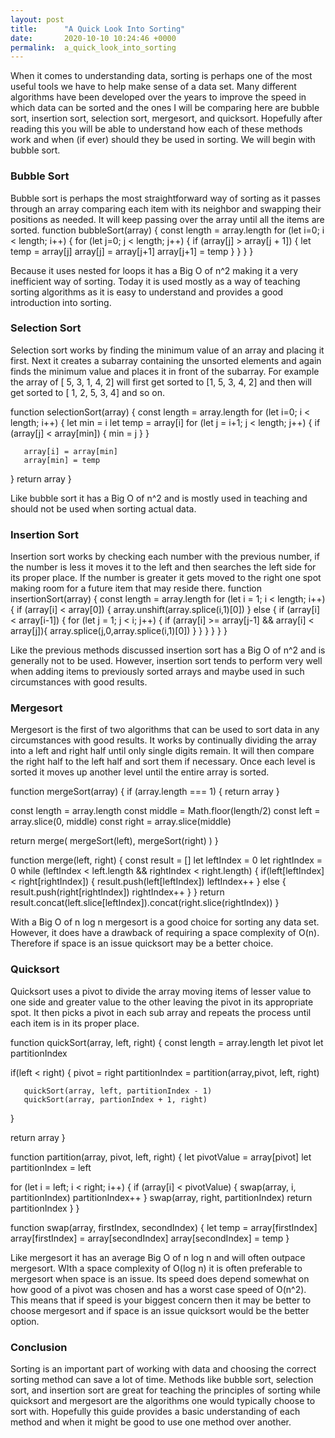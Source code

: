 ```yaml
---
layout: post
title:      "A Quick Look Into Sorting"
date:       2020-10-10 10:24:46 +0000
permalink:  a_quick_look_into_sorting
---
```



When it comes to understanding data, sorting is perhaps one of the most useful tools we have to help make sense of a data set. Many different algorithms have been developed over the years to improve the speed in which data can be sorted and the ones I will be comparing here are bubble sort, insertion sort, selection sort, mergesort, and quicksort. Hopefully after reading this you will be able to understand how each of these methods work and when (if ever) should they be used in sorting. We will begin with bubble sort.

### Bubble Sort

Bubble sort is perhaps the most straightforward way of sorting as it passes through an array comparing each item with its neighbor and swapping their positions as needed. It will keep passing over the array until all the items are sorted. 
function bubbleSort(array) {
   const length = array.length
   for (let i=0; i < length; i++) {
       for (let j=0; j < length; j++) {
           if (array[j] > array[j + 1]) {
               let temp = array[j]
               array[j] = array[j+1]
               array[j+1] = temp
           }
       }
   }
}

Because it uses nested for loops it has a Big O of n^2 making it a very inefficient way of sorting. Today it is used mostly as a way of teaching sorting algorithms as it is easy to understand and provides a good introduction into sorting. 

### Selection Sort

Selection sort works by finding the minimum value of an array and placing it first. Next it creates a subarray containing the unsorted elements and again finds the minimum value and places it in front of the subarray. For example the array of [ 5, 3, 1, 4, 2] will first get sorted to [1, 5, 3, 4, 2] and then will get sorted to [ 1, 2, 5, 3, 4] and so on. 

function selectionSort(array) {
   const length = array.length
   for (let i=0; i < length; i++) {
       let min = i
       let temp = array[i]
       for (let j = i+1; j < length; j++) {
           if (array[j] < array[min]) {
               min = j
           }
       }
 
       array[i] = array[min]
       array[min] = temp
   }
   return array
}

Like bubble sort it has a Big O of n^2 and is mostly used in teaching and should not be used  when sorting actual data.

### Insertion Sort

Insertion sort works by checking each number with the previous number, if the number is less it moves it to the left and then searches the left side for its proper place. If the number is greater it gets moved to the right one spot making room for a future item that may reside there.
function insertionSort(array) {
   const length = array.length
   for (let i = 1; i < length; i++) {
       if (array[i] < array[0]) {
           array.unshift(array.splice(i,1)[0])
       } else {
           if (array[i] < array[i-1]) {
               for (let j = 1; j < i; j++) {
                   if (array[i] >= array[j-1] && array[i] < array[j]){
                       array.splice(j,0,array.splice(i,1)[0])
                   }
               }
           }
       }
   }
}

Like the previous methods discussed insertion sort has a Big O of n^2 and is generally not to be used. However, insertion sort tends to perform very well when adding items to previously sorted arrays and maybe used in such circumstances with good results.

### Mergesort

Mergesort is the first of two algorithms that can be used to sort data in any circumstances with good results. It works by continually dividing the array into a left and right half until only single digits remain. It will then compare the right half to the left half and sort them if necessary. Once each level is sorted it moves up another level until the entire array is sorted. 

function mergeSort(array) {
   if (array.length === 1) {
       return array
   }
 
   const length = array.length
   const middle = Math.floor(length/2)
   const left = array.slice(0, middle)
   const right = array.slice(middle)
 
   return merge(
       mergeSort(left),
       mergeSort(right)
   )
}
 
function merge(left, right) {
    const result = []
    let leftIndex = 0
    let rightIndex = 0
   while (leftIndex < left.length && rightIndex < right.length) {
       if(left[leftIndex] < right[rightIndex]) {
           result.push(left[leftIndex])
           leftIndex++
       } else {
           result.push(right[rightIndex])
           rightIndex++
       }
   }
   return result.concat(left.slice[leftIndex]).concat(right.slice(rightIndex))
}

With a Big O of n log n mergesort is a good choice for sorting any data set. However, it does have a drawback of requiring a space complexity of O(n). Therefore if space is an issue quicksort may be a better choice.

### Quicksort

Quicksort uses a pivot to divide the array moving items of lesser value to one side and greater value to the other leaving the pivot in its appropriate spot. It then picks a pivot in each sub array and repeats the process until each item is in its proper place. 

function quickSort(array, left, right) {
   const length = array.length
   let pivot
   let partitionIndex
 
   if(left < right) {
       pivot = right
       partitionIndex = partition(array,pivot, left, right)
 
       quickSort(array, left, partitionIndex - 1)
       quickSort(array, partionIndex + 1, right)
   }
 
   return array
}
 
function partition(array, pivot, left, right) {
   let pivotValue = array[pivot]
   let partitionIndex = left
 
   for (let i = left; i < right; i++) {
       if (array[i] < pivotValue) {
           swap(array, i, partitionIndex)
           partitionIndex++
       }
       swap(array, right, partitionIndex)
       return partitionIndex
   }
}
 
function swap(array, firstIndex, secondIndex) {
   let temp = array[firstIndex]
   array[firstIndex] = array[secondIndex]
   array[secondIndex] = temp
}

Like mergesort it has an average Big O of n log n and will often outpace mergesort. WIth a space complexity of O(log n) it is often preferable to mergesort when space is an issue. Its speed does depend somewhat on how good of a pivot was chosen and has a worst case speed of O(n^2). This means that if speed is your biggest concern then it may be better to choose mergesort and if space is an issue quicksort would be the better option.

### Conclusion

Sorting is an important part of working with data and choosing the correct sorting method can save a lot of time. Methods like bubble sort, selection sort, and insertion sort are great for teaching the principles of sorting while quicksort and mergesort are the algorithms one would typically choose to sort with. Hopefully this guide provides a basic understanding of each method and when it might be good to use one method over another.





